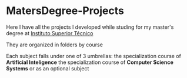# MatersDegree-Projects
Here I have all the projects I developed while studing for my master's degree at [Instituto Superior Técnico](https://tecnico.ulisboa.pt/en/)

They are organized in folders by course

Each subject falls under one of 3 umbrellas:
  the specialization course of **Artificial Inteligence**
  the specialization course of **Computer Science Systems**
  or as an optional subject
